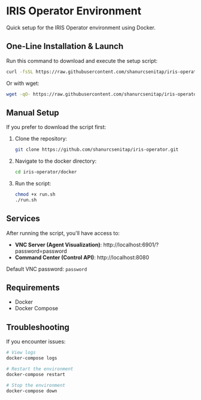 # IRIS Operator Environment

Quick setup for the IRIS Operator environment using Docker.

## One-Line Installation & Launch

Run this command to download and execute the setup script:

```bash
curl -fsSL https://raw.githubusercontent.com/shanurcsenitap/iris-operator/main/docker/run.sh | bash
```

Or with wget:

```bash
wget -qO- https://raw.githubusercontent.com/shanurcsenitap/iris-operator/main/docker/run.sh | bash
```

## Manual Setup

If you prefer to download the script first:

1. Clone the repository:
   ```bash
   git clone https://github.com/shanurcsenitap/iris-operator.git
   ```

2. Navigate to the docker directory:
   ```bash
   cd iris-operator/docker
   ```

3. Run the script:
   ```bash
   chmod +x run.sh
   ./run.sh
   ```

## Services

After running the script, you'll have access to:

- **VNC Server (Agent Visualization)**: http://localhost:6901/?password=password
- **Command Center (Control API)**: http://localhost:8080

Default VNC password: `password`

## Requirements

- Docker
- Docker Compose

## Troubleshooting

If you encounter issues:

```bash
# View logs
docker-compose logs

# Restart the environment
docker-compose restart

# Stop the environment
docker-compose down
```